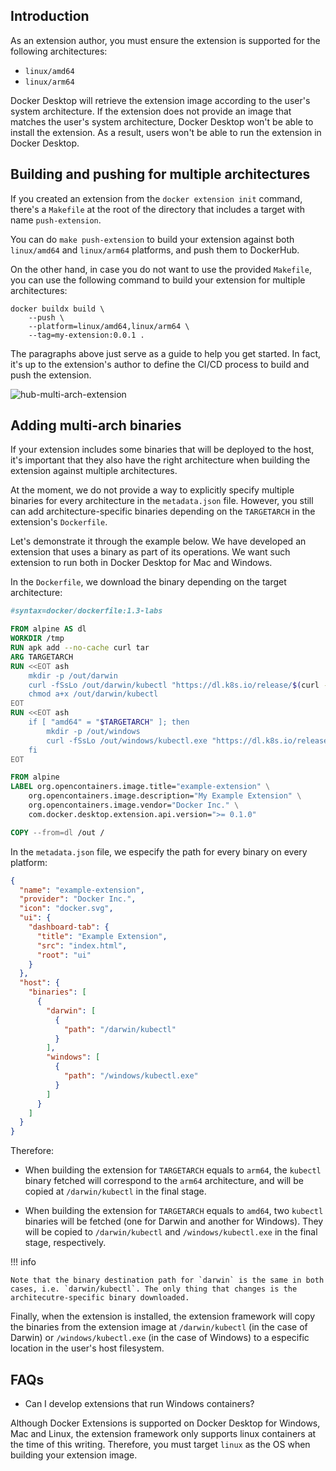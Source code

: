 ## Introduction

As an extension author, you must ensure the extension is supported for the following architectures:

- `linux/amd64`
- `linux/arm64`

Docker Desktop will retrieve the extension image according to the user's system architecture. If the extension does not provide an image that matches the user's system architecture, Docker Desktop won't be able to install the extension. As a result, users won't be able to run the extension in Docker Desktop.

## Building and pushing for multiple architectures

If you created an extension from the `docker extension init` command, there's a `Makefile` at the root of the directory that includes a target with name `push-extension`.

You can do `make push-extension` to build your extension against both `linux/amd64` and `linux/arm64` platforms, and push them to DockerHub.

On the other hand, in case you do not want to use the provided `Makefile`, you can use the following command to build your extension for multiple architectures:

```cli
docker buildx build \
    --push \
    --platform=linux/amd64,linux/arm64 \
    --tag=my-extension:0.0.1 .
```

The paragraphs above just serve as a guide to help you get started. In fact, it's up to the extension's author to define the CI/CD process to build and push the extension.

![hub-multi-arch-extension](./images/hub-multi-arch-extension.png)

## Adding multi-arch binaries

If your extension includes some binaries that will be deployed to the host, it's important that they also have the right architecture when building the extension against multiple architectures.

At the moment, we do not provide a way to explicitly specify multiple binaries for every architecture in the `metadata.json` file. However, you still can add architecture-specific binaries depending on the `TARGETARCH` in the extension's `Dockerfile`.

Let's demonstrate it through the example below. We have developed an extension that uses a binary as part of its operations. We want such extension to run both in Docker Desktop for Mac and Windows.

In the `Dockerfile`, we download the binary depending on the target architecture:

```Dockerfile title="Dockerfile" linenums="1" hl_lines="8-9 14-15"
#syntax=docker/dockerfile:1.3-labs

FROM alpine AS dl
WORKDIR /tmp
RUN apk add --no-cache curl tar
ARG TARGETARCH
RUN <<EOT ash
    mkdir -p /out/darwin
    curl -fSsLo /out/darwin/kubectl "https://dl.k8s.io/release/$(curl -Ls https://dl.k8s.io/release/stable.txt)/bin/darwin/${TARGETARCH}/kubectl"
    chmod a+x /out/darwin/kubectl
EOT
RUN <<EOT ash
    if [ "amd64" = "$TARGETARCH" ]; then
        mkdir -p /out/windows
        curl -fSsLo /out/windows/kubectl.exe "https://dl.k8s.io/release/$(curl -Ls https://dl.k8s.io/release/stable.txt)/bin/windows/amd64/kubectl.exe"
    fi
EOT

FROM alpine
LABEL org.opencontainers.image.title="example-extension" \
    org.opencontainers.image.description="My Example Extension" \
    org.opencontainers.image.vendor="Docker Inc." \
    com.docker.desktop.extension.api.version=">= 0.1.0"

COPY --from=dl /out /
```

In the `metadata.json` file, we especify the path for every binary on every platform:

```json title="metadata.json" linenums="1" hl_lines="12-25"
{
  "name": "example-extension",
  "provider": "Docker Inc.",
  "icon": "docker.svg",
  "ui": {
    "dashboard-tab": {
      "title": "Example Extension",
      "src": "index.html",
      "root": "ui"
    }
  },
  "host": {
    "binaries": [
      {
        "darwin": [
          {
            "path": "/darwin/kubectl"
          }
        ],
        "windows": [
          {
            "path": "/windows/kubectl.exe"
          }
        ]
      }
    ]
  }
}
```

Therefore:

- When building the extension for `TARGETARCH` equals to `arm64`, the `kubectl` binary fetched will correspond to the `arm64` architecture, and will be copied at `/darwin/kubectl` in the final stage.

- When building the extension for `TARGETARCH` equals to `amd64`, two `kubectl` binaries will be fetched (one for Darwin and another for Windows). They will be copied to `/darwin/kubectl` and `/windows/kubectl.exe` in the final stage, respectively.

!!! info

    Note that the binary destination path for `darwin` is the same in both cases, i.e. `darwin/kubectl`. The only thing that changes is the architecutre-specific binary downloaded.

Finally, when the extension is installed, the extension framework will copy the binaries from the extension image at `/darwin/kubectl` (in the case of Darwin) or `/windows/kubectl.exe` (in the case of Windows) to a especific location in the user's host filesystem.

## FAQs

- Can I develop extensions that run Windows containers?

Although Docker Extensions is supported on Docker Desktop for Windows, Mac and Linux, the extension framework only supports linux containers at the time of this writing. Therefore, you must target `linux` as the OS when building your extension image.
